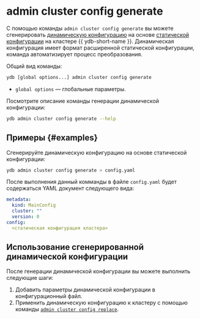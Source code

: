 # admin cluster config generate

С помощью команды `admin cluster config generate` вы можете сгенерировать [динамическую конфигурацию](../../../../../maintenance/manual/dynamic-config.md) на основе [статической конфигурации](../../../../../reference/configuration/index.md) на кластере {{ ydb-short-name }}.
Динамическая конфигурация имеет формат расширенной статической конфигурации, команда автоматизирует процесс преобразования.

Общий вид команды:

```bash
ydb [global options...] admin cluster config generate
```

* `global options` — глобальные параметры.

Посмотрите описание команды генерации динамической конфигурации:

```bash
ydb admin cluster config generate --help
```

## Примеры {#examples}

Сгенерируйте динамическую конфигурацию на основе статической конфигурации:

```bash
ydb admin cluster config generate > config.yaml
```

После выполнения данный комманды в файле `config.yaml` будет содержаться YAML документ следующего вида:

```yaml
metadata:
  kind: MainConfig
  cluster: ""
  version: 0
config:
  <статическая конфигурация кластера>
```

## Использование сгенерированной динамической конфигурации

После генерации динамической конфигурации вы можете выполнить следующие шаги:

1. Добавить параметры динамической конфигурации в конфигурационный файл.
2. Применить динамическую конфигурацию к кластеру с помощью команды [`admin cluster config replace`](replace.md).
